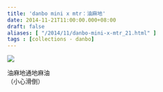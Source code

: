 ```yaml
---
title: 'danbo mini x mtr：油麻地'
date: 2014-11-21T11:00:00.000+08:00
draft: false
aliases: [ "/2014/11/danbo-mini-x-mtr_21.html" ]
tags : [collections - danbo]
---
```


[![](https://3.bp.blogspot.com/-I3bIfrhm6OQ/XFbQ3jhzN4I/AAAAAAAAH4A/NcbikiVXpdQact7PPt8BPq-q8r6QLrVHACLcBGAs/s640/2.jpg)](https://3.bp.blogspot.com/-I3bIfrhm6OQ/XFbQ3jhzN4I/AAAAAAAAH4A/NcbikiVXpdQact7PPt8BPq-q8r6QLrVHACLcBGAs/s1600/2.jpg)

油麻地通地麻油  
（小心滑倒）